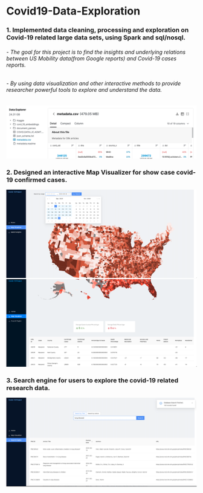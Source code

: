 # Covid19-Data-Exploration
### 1. Implemented data cleaning, processing and exploration on Covid-19 related large data sets, using Spark and sql/nosql.
###### - The goal for this project is to find the insights and underlying relations between US Mobility data(from Google reports) and Covid-19 cases reports.
###### - By using data visualization and other interactive methods to provide researcher powerful tools to explore and understand the data.

<img src="https://github.com/shixianc/Covid19-Data-Exploration/blob/master/SreenShots/kaggle-date.png" width="600">

### 2. Designed an interactive Map Visualizer for show case covid-19 confirmed cases.

<img src="https://github.com/shixianc/Covid19-Data-Exploration/blob/master/SreenShots/map.png" width="900">
<img src="https://github.com/shixianc/Covid19-Data-Exploration/blob/master/SreenShots/data.png" width="900">

### 3. Search engine for users to explore the covid-19 related research data. 

<img src="https://github.com/shixianc/Covid19-Data-Exploration/blob/master/SreenShots/search.png" width="900">
